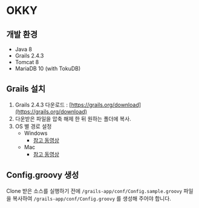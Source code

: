OKKY
==========

## 개발 환경

- Java 8
- Grails 2.4.3
- Tomcat 8
- MariaDB 10 (with TokuDB)

## Grails 설치
1. Grails 2.4.3 다운로드 : [https://grails.org/download](https://grails.org/download)
2. 다운받은 파일을 압축 해제 한 뒤 원하는 폴더에 복사.
3. OS 별 경로 설정
	- Windows
		- [참고 동영상](http://www.grailsexample.net/installing-a-grails-development-environment-on-windows/)
	- Mac
		- [참고 동영상](http://www.grailsexample.net/installing-a-grails-development-environment-on-os-x/)

## Config.groovy 생성
Clone 받은 소스를 실행하기 전에 `/grails-app/conf/Config.sample.groovy` 파일을 복사하여 `/grails-app/conf/Config.groovy` 를 생성해 주어야 합니다.



